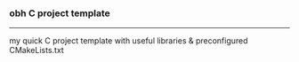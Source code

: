 ### obh C project template <br/>
___

my quick C project template with useful libraries & preconfigured CMakeLists.txt
